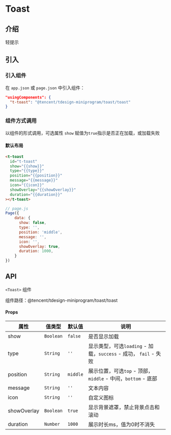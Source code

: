 # Toast

## 介绍
轻提示

## 引入

### 引入组件

在 `app.json` 或 `page.json` 中引入组件：

```json
"usingComponents": {
  "t-toast": "@tencent/tdesign-miniprogram/toast/toast"
}
```

### 组件方式调用

以组件的形式调用，可选属性 `show` 赋值为`true`指示是否正在加载，或加载失败

#### 默认布局
```html
<t-toast
  id="t-toast"
  show="{{show}}"
  type="{{type}}"
  position="{{position}}"
  message="{{message}}"
  icon="{{icon}}"
  showOverlay="{{showOverlay}}"
  duration="{{duration}}"
></t-toast>
```

```js
// page.js
Page({
    data: {
      show: false,
      type: '',
      position: 'middle',
      message: '',
      icon: '',
      showOverlay: true,
      duration: 1000,
    }
})
```

## API
`<Toast>` 组件

组件路径：@tencent/tdesign-miniprogram/toast/toast

#### Props

| 属性 | 值类型 | 默认值 | 说明 |
|-----|-------|-------|-----|
| show | `Boolean` | `false` | 是否显示加载 |
| type | `String` | `''` | 显示类型，可选`loading` - 加载，`success` - 成功， `fail` - 失败 |
| position | `String` | `middle` | 展示位置，可选`top` - 顶部，`middle` - 中间，`bottom` - 底部 |
| message | `String` | `''` | 文本内容 |
| icon | `String` | `''` | 自定义图标 |
| showOverlay | `Boolean` | `true` | 显示背景遮罩，禁止背景点击和滚动 |
| duration | `Number` | `1000` | 展示时长ms，值为0时不消失 |

